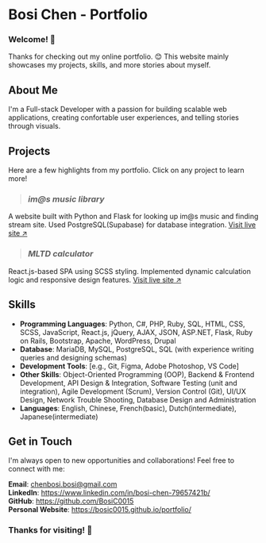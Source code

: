 # Bosi Chen - Portfolio
### Welcome! 👋
Thanks for checking out my online portfolio. 😊
This website mainly showcases my projects, skills, and more stories about myself.


## About Me
I'm a Full-stack Developer with a passion for building scalable web applications, creating confortable user experiences, and telling stories through visuals.


## Projects
Here are a few highlights from my portfolio. Click on any project to learn more!

>### *im@s music library*
A website built with Python and Flask for looking up im@s music and finding stream site. Used PostgreSQL(Supabase) for database integration. [Visit live site ↗]()

>### *MLTD calculator*
React.js-based SPA using SCSS styling. Implemented dynamic calculation logic and responsive design features. [Visit live site ↗](https://bosic0015.github.io/mltd-calculator/)

<!-- >### *[Project 3 Title]*
A brief, one-sentence description of Project 3.
[Link to Project 3 (if it's a separate repo or live demo)] -->


## Skills
* **Programming Languages**: Python, C#, PHP, Ruby, SQL, HTML, CSS, SCSS, JavaScript, React.js, jQuery, AJAX, JSON, ASP.NET, Flask, Ruby on Rails, Bootstrap, Apache, WordPress, Drupal
* **Database**:  MariaDB, MySQL, PostgreSQL, SQL (with experience writing queries and designing schemas)
* **Development Tools**: [e.g., Git, Figma, Adobe Photoshop, VS Code]  
* **Other Skills**: Object-Oriented Programming (OOP), Backend & Frontend Development, API Design & Integration, Software Testing (unit and integration), Agile Development (Scrum), Version Control (Git), UI/UX Design, Network Trouble Shooting, Database Design and
Administration 
* **Languages**: English, Chinese, French(basic), Dutch(intermediate), Japanese(intermediate)  


## Get in Touch
I'm always open to new opportunities and collaborations! Feel free to connect with me:

__Email__: [chenbosi.bosi@gmail.com](mailto:chenbosi.bosi@gmail.com)  
__LinkedIn__: https://www.linkedin.com/in/bosi-chen-79657421b/  
__GitHub__: https://github.com/BosiC0015  
__Personal Website__: https://bosic0015.github.io/portfolio/

### Thanks for visiting! 👋